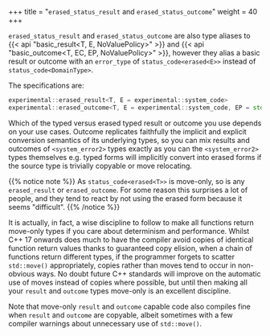 +++
title = "`erased_status_result` and `erased_status_outcome`"
weight = 40
+++

`erased_status_result` and `erased_status_outcome` are also type aliases to {{< api "basic_result<T, E, NoValuePolicy>" >}}
and {{< api "basic_outcome<T, EC, EP, NoValuePolicy>" >}}, however they
alias a basic result or outcome with an `error_type` of `status_code<erased<E>>` instead
of `status_code<DomainType>`.

The specifications are:

```c++
experimental::erased_result<T, E = experimental::system_code>
experimental::erased_outcome<T, E = experimental::system_code, EP = std::exception_ptr>
```

Which of the typed versus erased typed result or outcome you use depends on your
use cases. Outcome replicates faithfully the implicit and explicit conversion
semantics of its underlying types, so you can mix results and outcomes of
`<system_error2>` types exactly as you can the `<system_error2>` types themselves
e.g. typed forms will implicitly convert into erased forms if the source type
is trivially copyable or move relocating.

{{% notice note %}}
As `status_code<erased<T>>` is move-only, so is any `erased_result` or `erased_outcome`.
For some reason this surprises a lot of people, and they tend to react by not using the erased
form because it seems "difficult".
{{% /notice %}}

It is actually, in fact, a wise discipline to follow to make all functions return
move-only types if you care about determinism and performance. Whilst C++ 17 onwards
does much to have the compiler avoid copies of identical function return values thanks to
guaranteed copy elision, when a chain of functions return different types, if the
programmer forgets to scatter `std::move()` appropriately, copies rather than moves
tend to occur in non-obvious ways. No doubt future C++ standards will improve on the
automatic use of moves instead of copies where possible, but until then making all
your `result` and `outcome` types move-only is an excellent discipline.

Note that move-only `result` and `outcome` capable code also compiles fine when
`result` and `outcome` are copyable, albeit sometimes with a few compiler warnings
about unnecessary use of `std::move()`.
